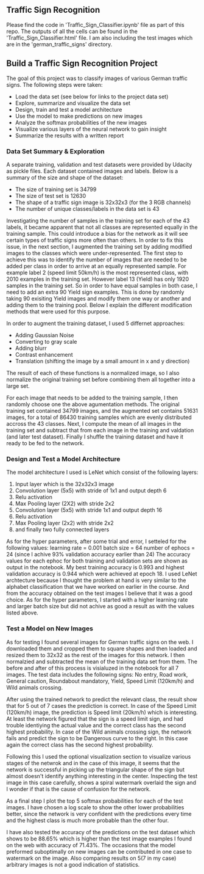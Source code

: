 ## **Traffic Sign Recognition** 
Please find the code in 'Traffic_Sign_Classifier.ipynb' file as part of this repo. The outputs of all the cells can be found in the 'Traffic_Sign_Classifier.html' file. I am also including the test images which are in the 'german_traffic_signs' directory.

## **Build a Traffic Sign Recognition Project**
The goal of this project was to classify images of various German traffic signs.
The following steps were taken:
* Load the data set (see below for links to the project data set)
* Explore, summarize and visualize the data set
* Design, train and test a model architecture
* Use the model to make predictions on new images
* Analyze the softmax probabilities of the new images
* Visualize various layers of the neural network to gain insight
* Summarize the results with a written report


### Data Set Summary & Exploration
A separate training, validation and test datasets were provided by Udacity as pickle files. Each dataset contained images and labels. Below is a summary of the size and shape of the dataset:

* The size of training set is 34799
* The size of test set is 12630
* The shape of a traffic sign image is 32x32x3 (for the 3 RGB channels)
* The number of unique classes/labels in the data set is 43

Investigating the number of samples in the training set for each of the 43 labels, it became apparent that not all classes are represented equally in the training sample. This could introduce a bias for the network as it will see certain types of traffic signs more often than others. In order to fix this issue, in the next section, I augmented the training set by adding modified images to the classes which were under-represented. The first step to achieve this was to identify the number of images that are needed to be added per class in order to arrive at an equally represented sample. For example label 2 (speed limit 50km/h) is the most represented class, with 2010 examples in the training set. However label 13 (Yield)  has only 1920 samples in the training set. So in order to have equal samples in both case, I need to add an extra 90 Yield sign examples. This is done by randomly taking 90 exisiting Yield images and modify them one way or another and adding them to the training pool. Below I explain the different modification methods that were used for this purpose. 


In order to augment the training dataset, I used 5 differnet approaches:
 * Adding Gaussian Noise
 * Converting to gray scale 
 * Adding blurr
 * Contrast enhancement
 * Translation (shifting the image by a small amount in x and y direction)

The result of each of these functions is a normalized image, so I also normalize the original training set before combining them all together into a large set.

For each image that needs to be added to the training sample, I then randomly choose one the above agumentation methods.
The original training set contained 34799 images, and the augmented set contains 51631 images, for a total of 86430 training samples which are evenly distributed accross the 43 classes.
Next, I compute the mean of all images in the training set and subtract that from each image in the training and valdation (and later test dataset).
Finally I shuffle the training dataset and have it ready to be fed to the network.

### Design and Test a Model Architecture

The model architecture I used is LeNet which consist of the following layers:
1. Input layer which is the 32x32x3 image
2. Convolution layer (5x5) with stride of 1x1  and output depth 6
3. Relu activation
4. Max Pooling layer (2X2) with stride 2x2
5. Convolution layer (5x5) with stride 1x1 and output depth 16
6. Relu activation
7. Max Pooling layer (2x2) with stride 2x2
8. and finally two fully connected layers

As for the hyper parameters, after some trial and error, I setteled for the following values:
learning rate = 0.001
batch size = 64
number of ephocs = 24 (since I achive 93% validation accuracy earlier than 24)
The accuracy values for each ephoc for both training and validation sets are shown as output in the notebook.
My best training accuracy is 0.993 and highest validation accuracy is 0.944 which were achieved at epoch 18.
I used LeNet archtecture because I thought the problem at hand is very similar to the alphabet classification that we have worked on earlier in the course. And from the accuracy obtained on the test images I believe that it was a good choice. As for the hyper parameters, I started with a higher learning rate and larger batch size but did not achive as good a result as with the values listed above.

### Test a Model on New Images
As for testing I found several images for German traffic signs on the web. I downloaded them and cropped them to square shapes and then loaded and resized them to 32x32 as the rest of the images for this network.
I then normalzied and subtracted the mean of the training data set from them. The before and after of this process is visialuzed in the notebook for all 7 images. The test data includes the following signs: No entry, Road work, General caution, Roundabout mandatory, Yield, Speed Limit (120km/h) and Wild animals crossing.

After using the trained network to predict the relevant class, the result show that for 5 out of 7 cases the prediction is correct. In case of the Speed Limit (120km/h) image, the prediction is Speed limit (20km/h) which is interesting. At least the network figured that the sign is a speed limit sign, and had trouble identiying the actual value and the correct class has the second highest probability.
In case of the Wild animals crossing sign, the network fails and predict the sign to be Dangerous curve to the right. In this case again the correct class has the second highest probability.

Following this I used the optional visualization section to visualize various stages of the netwrok and in the case of this image, it seems that the network is successful in picking up the triangular shape of the sign but almost doesn't identify anything interesting in the center. Inspecting the test image in this case carefully, shows a spiral watermark overlaid the sign and I wonder if that is the cause of confusion for the network.

As a final step I plot the top 5 softmax probabilities for each of the test images. I have chosen a log scale to show the other lower probabilities better, since the network is very confident with the predictions every time and the highest class is much more probable than the other four. 

I have also tested the accuracy of the predictions on the test dataset which shows to be 88.65% which is higher than the test image examples I found on the web with accuracy of 71.43%. The occasions that the model preformed suboptimally on new images can be contributed in one case to watermark on the image. Also comparing results on 5(7 in my case) arbitrary images is not a good indication of statistics.
